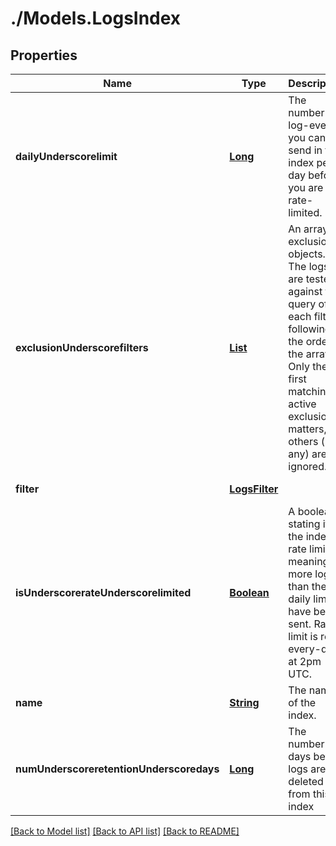 # ./Models.LogsIndex
## Properties

Name | Type | Description | Notes
------------ | ------------- | ------------- | -------------
**dailyUnderscorelimit** | [**Long**][1] | The number of log-events you can send in this index per day before you are rate-limited. | [optional] [default to null]
**exclusionUnderscorefilters** | [**List**][2] | An array of exclusion objects. The logs are tested against the query of each filter, following the order of the array. Only the first matching active exclusion matters, others (if any) are ignored. | [optional] [default to null]
**filter** | [**LogsFilter**][3] |  | [default to null]
**isUnderscorerateUnderscorelimited** | [**Boolean**][4] | A boolean stating if the index is rate limited, meaning more logs than the daily limit have been sent. Rate limit is reset every-day at 2pm UTC. | [optional] [default to null]
**name** | [**String**][5] | The name of the index. | [optional] [default to null]
**numUnderscoreretentionUnderscoredays** | [**Long**][1] | The number of days before logs are deleted from this index | [optional] [default to null]

[[Back to Model list]][6] [[Back to API list]][7] [[Back to README]][8]

[1]: long.md
[2]: LogsExclusion.md
[3]: LogsFilter.md
[4]: boolean.md
[5]: string.md
[6]: ../README.md#documentation-for-models
[7]: ../README.md#documentation-for-api-endpoints
[8]: ../README.md
